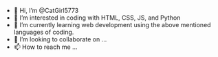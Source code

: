 - 👋 Hi, I’m @CatGirl5773
- 👀 I’m interested in coding with HTML, CSS, JS, and Python
- 🌱 I’m currently learning web development using the above mentioned languages of coding.
- 💞️ I’m looking to collaborate on ...
- 📫 How to reach me ...

<!---
CatGirl5773/CatGirl5773 is a ✨ special ✨ repository because its `README.md` (this file) appears on your GitHub profile.
You can click the Preview link to take a look at your changes.
--->

